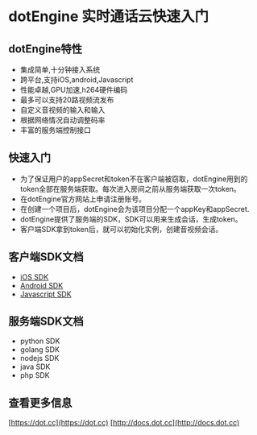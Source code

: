 # dotEngine 实时通话云快速入门


## dotEngine特性

- 集成简单,十分钟接入系统
- 跨平台,支持iOS,android,Javascript
- 性能卓越,GPU加速,h264硬件编码
- 最多可以支持20路视频流发布
- 自定义音视频的输入和输入
- 根据网络情况自动调整码率
- 丰富的服务端控制接口


## 快速入门

- 为了保证用户的appSecret和token不在客户端被窃取，dotEngine用到的token全部在服务端获取。每次进入房间之前从服务端获取一次token。
- 在dotEngine官方网站上申请注册账号。
- 在创建一个项目后，dotEngine会为该项目分配一个appKey和appSecret.
- dotEngine提供了服务端的SDK，SDK可以用来生成会话，生成token。
- 客户端SDK拿到token后，就可以初始化实例，创建音视频会话。


## 客户端SDK文档

- [iOS SDK](dot-engine-ios-sdk.md)
- [Android SDK](dot-engine-android-sdk.md)
- [Javascript SDK](dot-engine-javascript-sdk.md)



## 服务端SDK文档

- python SDK
- golang SDK
- nodejs SDK
- java SDK
- php SDK


## 查看更多信息

[https://dot.cc](https://dot.cc)
[http://docs.dot.cc](http://docs.dot.cc)
